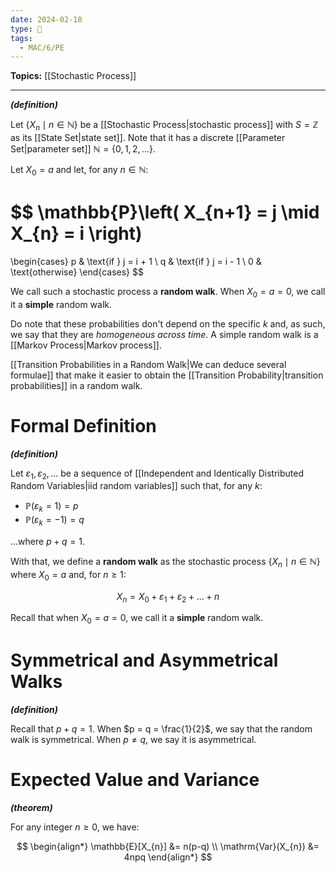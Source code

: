 ```yaml
---
date: 2024-02-18
type: 🧠
tags:
  - MAC/6/PE
---
```


**Topics:** [[Stochastic Process]]

---

_**(definition)**_

Let $\left\{ X_{n} \mid n \in \mathbb{N} \right\}$ be a [[Stochastic Process|stochastic process]] with $S = \mathbb{Z}$ as its [[State Set|state set]]. Note that it has a discrete [[Parameter Set|parameter set]] $\mathbb{N} = \{ 0, 1, 2, \dots \}$. 

Let $X_{0} = a$ and let, for any $n \in \mathbb{N}$:

$$
\mathbb{P}\left( X_{n+1} = j \mid X_{n} = i \right)
=
\begin{cases}
p & \text{if } j = i + 1 \\
q & \text{if } j = i - 1 \\
0 & \text{otherwise}
\end{cases}
$$

We call such a stochastic process a **random walk**. When $X_{0} = a = 0$, we call it a **simple** random walk.

Do note that these probabilities don't depend on the specific $k$ and, as such, we say that they are _homogeneous across time_. A simple random walk is a [[Markov Process|Markov process]].

[[Transition Probabilities in a Random Walk|We can deduce several formulae]] that make it easier to obtain the [[Transition Probability|transition probabilities]] in a random walk.

# Formal Definition

_**(definition)**_

Let $\varepsilon_{1}, \varepsilon_{2}, \dots$ be a sequence of [[Independent and Identically Distributed Random Variables|iid random variables]] such that, for any $k$:

- $\mathbb{P}(\varepsilon_{k} = 1) = p$ 
- $\mathbb{P}(\varepsilon_{k} = -1) = q$

…where $p + q = 1$.

With that, we define a **random walk** as the stochastic process $\left\{ X_{n} \mid n \in \mathbb{N} \right\}$ where $X_{0} = a$ and, for $n \geq 1$:

$$
X_{n} = X_{0} + \varepsilon_{1} + \varepsilon_{2} + \dots + n
$$

Recall that when $X_{0} = a = 0$, we call it a **simple** random walk.

# Symmetrical and Asymmetrical Walks

_**(definition)**_

Recall that $p+q=1$. When $p = q = \frac{1}{2}$, we say that the random walk is symmetrical. When $p \neq q$, we say it is asymmetrical.

# Expected Value and Variance

_**(theorem)**_

For any integer $n \geq 0$, we have:

$$
\begin{align*}
\mathbb{E}[X_{n}] &= n(p-q) \\
\mathrm{Var}(X_{n}) &= 4npq
\end{align*}
$$
